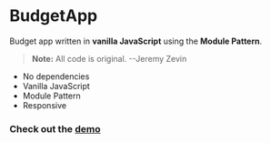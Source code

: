 # BudgetApp
Budget app written in **vanilla JavaScript** using the **Module Pattern**.
> **Note:** All code is original. --Jeremy Zevin
 - No dependencies 
 - Vanilla JavaScript
 - Module Pattern
 - Responsive

### Check out the [demo](https://phillydesignr.github.io/budget-app/)
